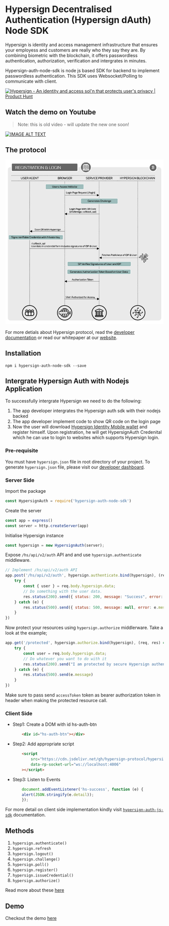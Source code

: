 # Hypersign Decentralised Authentication (Hypersign dAuth) Node SDK

Hypersign is identity and access management infrastructure that ensures your employess and customers are really who they say they are. By combining biometric with the blockchain, it offers passwordless authentication, authorization, verification and intergrates in minutes.

Hypersign-auth-node-sdk is node js based SDK for backend to implement passwordless authentication. This SDK uses Websocket/Polling to communicate with client. 

<a href="https://www.producthunt.com/posts/hypersign-1?utm_source=badge-featured&utm_medium=badge&utm_souce=badge-hypersign-1" target="_blank"><img src="https://api.producthunt.com/widgets/embed-image/v1/featured.svg?post_id=276083&theme=light" alt="Hypersign - An identity and access sol'n that protects user's privacy | Product Hunt" style="width: 250px; height: 54px;" width="250" height="54" /></a>

## Watch the demo on Youtube

> Note: this is old video - will update the new one soon!

[![IMAGE ALT TEXT](http://i.imgur.com/FWVjPfu.png)](https://www.youtube.com/watch?v=pSCmCZfeQKo&feature=youtu.be "hypersign developer exp")  

## The protocol

![img](demo/public/protocol2.png)

For more detials about Hypersign protocol, read the [developer documentation](https://docs.hypersign.id/dauth/introduction) or read our whitepaper at our [website](https://hypersign.id).

## Installation

```
npm i hypersign-auth-node-sdk --save
```

## Intergrate Hypersign Auth with Nodejs Application

To successfully intergrate Hypersign we need to do the following:

1. The app developer intergrates the Hypersign auth sdk with their nodejs backed
2. The app developer implement code to show QR code on the login page
3. Now the user will download [Hypersign Identity Mobile wallet]() and register himself. Upon registration, he will get HypersignAuth Credenital which he can use to login to websites which supports Hypersign login.


### Pre-requisite 

You must have `hypersign.json` file in root directory of your project. To generate `hypersign.json` file, please visit our [developer dashboard](https://dashboard.hypersign.id).

### Server Side

Import the package 

```js
const HypersignAuth = require('hypersign-auth-node-sdk')
```

Create the server

```js
const app = express()
const server = http.createServer(app)
```

Initialise Hypersign instance

```js
const hypersign = new HypersignAuth(server);
```

Expose `/hs/api/v2/auth` API and and use `hypersign.authenticate` middleware.

```js
// Implement /hs/api/v2/auth API 
app.post('/hs/api/v2/auth', hypersign.authenticate.bind(hypersign), (req, res) => {
    try {
        const { user } = req.body.hypersign.data;
        // Do something with the user data.
        res.status(200).send({ status: 200, message: "Success", error: null });
    } catch (e) {
        res.status(500).send({ status: 500, message: null, error: e.message });
    }
})
```

Now protect your resources using `hypersign.authorize` middlerware. Take a look at the example;

```js
app.get('/protected', hypersign.authorize.bind(hypersign), (req, res) => {
    try {
        const user = req.body.hypersign.data;
        // Do whatever you want to do with it
        res.status(200).send("I am protected by secure Hypersign authentication");
    } catch (e) {
        res.status(500).send(e.message)
    }
})
```
Make sure to pass send `accessToken` token as bearer authorization token in header when making the protected resource call.

### Client Side

- Step1: Create a DOM with id hs-auth-btn
    ```html
        <div id="hs-auth-btn"></div>
    ```
- Step2: Add appropriate script
    ```html
        <script
            src="https://cdn.jsdelivr.net/gh/hypersign-protocol/hypersign-auth-js-sdk@1.0.2/build/hs-auth-js-sdk.js"
            data-rp-socket-url="ws://localhost:4006"
        ></script>
    ```
- Step3: Listen to Events
    ```js
        document.addEventListener('hs-success', function (e) {
        alert(JSON.stringify(e.detail));
        });
    ```

For more detail on client side implementation kindly visit [`hypersign-auth-js-sdk`](https://github.com/hypersign-protocol/hypersign-auth-js-sdk) documentation.

## Methods 

1. `hypersign.authenticate()`
2. `hypersign.refresh`
3. `hypersign.logout()`
4. `hypersign.challenge()`
5. `hypersign.poll()`
6. `hypersign.register()`
7. `hypersign.issueCredential()`
8. `hypersign.authorize()`


Read more about these [here](/docs.md)


## Demo

Checkout the demo [here](/demo/README.md)

